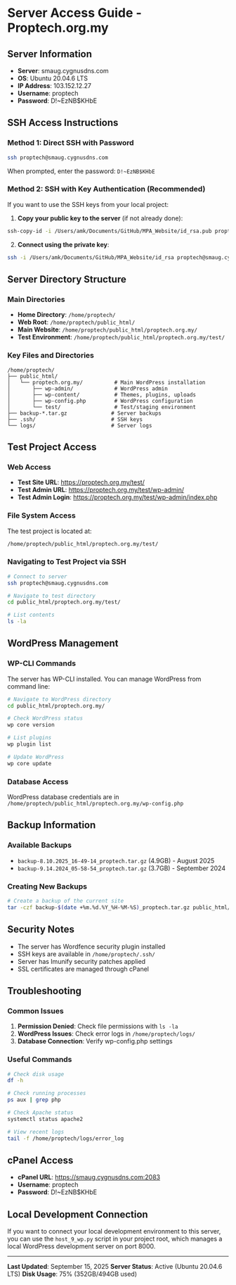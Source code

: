 # Server Access Guide - Proptech.org.my

## Server Information
- **Server**: smaug.cygnusdns.com
- **OS**: Ubuntu 20.04.6 LTS
- **IP Address**: 103.152.12.27
- **Username**: proptech
- **Password**: D!~EzNB$KHbE

## SSH Access Instructions

### Method 1: Direct SSH with Password
```bash
ssh proptech@smaug.cygnusdns.com
```
When prompted, enter the password: `D!~EzNB$KHbE`

### Method 2: SSH with Key Authentication (Recommended)
If you want to use the SSH keys from your local project:

1. **Copy your public key to the server** (if not already done):
```bash
ssh-copy-id -i /Users/amk/Documents/GitHub/MPA_Website/id_rsa.pub proptech@smaug.cygnusdns.com
```

2. **Connect using the private key**:
```bash
ssh -i /Users/amk/Documents/GitHub/MPA_Website/id_rsa proptech@smaug.cygnusdns.com
```

## Server Directory Structure

### Main Directories
- **Home Directory**: `/home/proptech/`
- **Web Root**: `/home/proptech/public_html/`
- **Main Website**: `/home/proptech/public_html/proptech.org.my/`
- **Test Environment**: `/home/proptech/public_html/proptech.org.my/test/`

### Key Files and Directories
```
/home/proptech/
├── public_html/
│   └── proptech.org.my/          # Main WordPress installation
│       ├── wp-admin/             # WordPress admin
│       ├── wp-content/           # Themes, plugins, uploads
│       ├── wp-config.php         # WordPress configuration
│       └── test/                 # Test/staging environment
├── backup-*.tar.gz              # Server backups
├── .ssh/                        # SSH keys
└── logs/                        # Server logs
```

## Test Project Access

### Web Access
- **Test Site URL**: https://proptech.org.my/test/
- **Test Admin URL**: https://proptech.org.my/test/wp-admin/
- **Test Admin Login**: https://proptech.org.my/test/wp-admin/index.php

### File System Access
The test project is located at:
```bash
/home/proptech/public_html/proptech.org.my/test/
```

### Navigating to Test Project via SSH
```bash
# Connect to server
ssh proptech@smaug.cygnusdns.com

# Navigate to test directory
cd public_html/proptech.org.my/test/

# List contents
ls -la
```

## WordPress Management

### WP-CLI Commands
The server has WP-CLI installed. You can manage WordPress from command line:

```bash
# Navigate to WordPress directory
cd public_html/proptech.org.my/

# Check WordPress status
wp core version

# List plugins
wp plugin list

# Update WordPress
wp core update
```

### Database Access
WordPress database credentials are in `/home/proptech/public_html/proptech.org.my/wp-config.php`

## Backup Information

### Available Backups
- `backup-8.10.2025_16-49-14_proptech.tar.gz` (4.9GB) - August 2025
- `backup-9.14.2024_05-58-54_proptech.tar.gz` (3.7GB) - September 2024

### Creating New Backups
```bash
# Create a backup of the current site
tar -czf backup-$(date +%m.%d.%Y_%H-%M-%S)_proptech.tar.gz public_html/
```

## Security Notes

- The server has Wordfence security plugin installed
- SSH keys are available in `/home/proptech/.ssh/`
- Server has Imunify security patches applied
- SSL certificates are managed through cPanel

## Troubleshooting

### Common Issues
1. **Permission Denied**: Check file permissions with `ls -la`
2. **WordPress Issues**: Check error logs in `/home/proptech/logs/`
3. **Database Connection**: Verify wp-config.php settings

### Useful Commands
```bash
# Check disk usage
df -h

# Check running processes
ps aux | grep php

# Check Apache status
systemctl status apache2

# View recent logs
tail -f /home/proptech/logs/error_log
```

## cPanel Access
- **cPanel URL**: https://smaug.cygnusdns.com:2083
- **Username**: proptech
- **Password**: D!~EzNB$KHbE

## Local Development Connection
If you want to connect your local development environment to this server, you can use the `host_9_wp.py` script in your project root, which manages a local WordPress development server on port 8000.

---

**Last Updated**: September 15, 2025
**Server Status**: Active (Ubuntu 20.04.6 LTS)
**Disk Usage**: 75% (352GB/494GB used)
